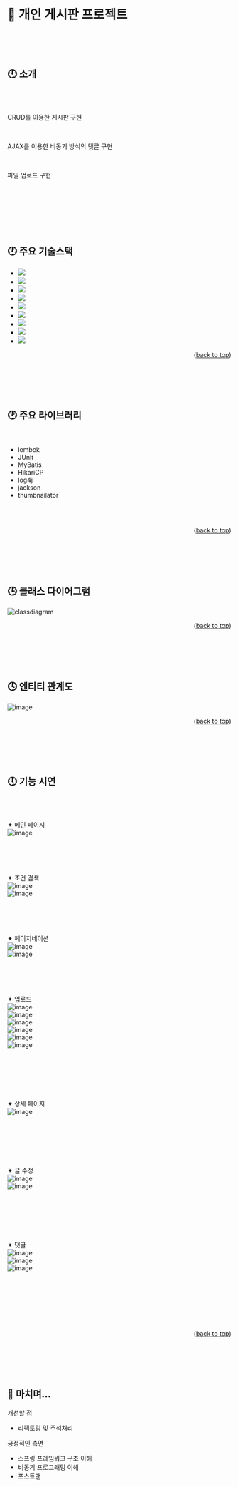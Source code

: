 🛫 개인 게시판 프로젝트
==
<br/>



<br/>
<br/>

<!-- ABOUT THE PROJECT -->
## :clock12: 소개
<br/>
<br/>



CRUD를 이용한 게시판 구현

<br/>

AJAX를 이용한 비동기 방식의 댓글 구현

<br/>

파일 업로드 구현

<br/>
<br/>
<br/>
<br/>







<br/>
<br/>

<!-- 기술스택 -->
## :clock1: 주요 기술스택





* <img src="https://img.shields.io/badge/Java-FF0000?style=for-the-badge&logo=Java&logoColor=white">
* <img src="https://img.shields.io/badge/javascript-F7DF1E?style=for-the-badge&logo=javascript&logoColor=white">
* <img src="https://img.shields.io/badge/jsp-FA6423?style=for-the-badge&logo=jsp&logoColor=white">
* <img src="https://img.shields.io/badge/spring-6DB33F?style=for-the-badge&logo=spring&logoColor=white">
* <img src="https://img.shields.io/badge/oracle-F80000?style=for-the-badge&logo=oracle&logoColor=white">
* <img src="https://img.shields.io/badge/openjdk-000000?style=for-the-badge&logo=openjdk&logoColor=white">
* <img src="https://img.shields.io/badge/apachetomcat-F8DC75?style=for-the-badge&logo=apachetomcat&logoColor=white">
* <img src="https://img.shields.io/badge/gitkraken-179287?style=for-the-badge&logo=gitkraken&logoColor=white">
* <img src="https://img.shields.io/badge/postman-FF6C37?style=for-the-badge&logo=postman&logoColor=white">


<p align="right">(<a href="#readme-top">back to top</a>)</p>

<br/>
<br/>
<br/>
<br/>



## :clock2: 주요 라이브러리
<br/>

* lombok
* JUnit
* MyBatis
* HikariCP
* log4j
* jackson 
* thumbnailator 

<br/>
<br/>




<p align="right">(<a href="#readme-top">back to top</a>)</p>

<br/>
<br/>
<br/>
<br/>


## :clock3: 클래스 다이어그램

![classdiagram](https://github.com/kty1210/NewSpringProject/assets/154123644/289a844b-cee0-4510-95e5-2d72ac3a6016)


<p align="right">(<a href="#readme-top">back to top</a>)</p>

<br/>
<br/>
<br/>
<br/>

## :clock4: 엔티티 관계도

![image](https://github.com/kty1210/NewSpringProject/assets/154123644/dcdfbc1f-8902-4397-9278-f980cf541ee3)

<p align="right">(<a href="#readme-top">back to top</a>)</p>

<br/>
<br/>
<br/>
<br/>

## :clock5: 기능 시연

<br/>

<br/> ✦ 메인 페이지 <br/>
![image](https://github.com/kty1210/NewSpringProject/assets/154123644/555bfe78-70db-450d-a337-b434e5f659d4)
<br/>
<br/>
<br/>
<br/>

<br/> ✦ 조건 검색 <br/>
![image](https://github.com/kty1210/NewSpringProject/assets/154123644/2de14546-d412-427e-9f15-5112734bc35e)<br/>
![image](https://github.com/kty1210/NewSpringProject/assets/154123644/5683834f-0944-4226-b3ca-b74099ec313d)
<br/>
<br/>
<br/>
<br/>

<br/> ✦ 페이지네이션 <br/>
![image](https://github.com/kty1210/NewSpringProject/assets/154123644/91ee41d3-8620-44c2-93d7-c0d49e86fa4b)<br/>
![image](https://github.com/kty1210/NewSpringProject/assets/154123644/e78f3a50-f6b8-4791-a8aa-958d29c4a05d)
<br/>
<br/>
<br/>
<br/>
 

<br/> ✦ 업로드 <br/>
![image](https://github.com/kty1210/NewSpringProject/assets/154123644/b2d2efc2-b565-4f68-98f0-50e5388ece11)<br/>
![image](https://github.com/kty1210/NewSpringProject/assets/154123644/94f10ed7-fa66-431e-b935-3c2c8597d142)<br/>
![image](https://github.com/kty1210/NewSpringProject/assets/154123644/6ed4f73c-83dd-4b4b-89d2-4893cc299a78)<br/>
![image](https://github.com/kty1210/NewSpringProject/assets/154123644/5543b6e6-1c26-48df-8a0c-856f0c493e57)<br/>
![image](https://github.com/kty1210/NewSpringProject/assets/154123644/fa806ff8-e4b7-43e3-9218-c22d4bc2a879)<br/>
![image](https://github.com/kty1210/NewSpringProject/assets/154123644/ed6f7094-8546-4b93-89f9-508ea3fee912)

<br/>
<br/>
<br/>
<br/>



<br/> ✦ 상세 페이지 <br/>
![image](https://github.com/kty1210/NewSpringProject/assets/154123644/6fe180e4-d119-44e9-8242-9076f41ced7b)


<br/>
<br/>
<br/>
<br/>

<br/> ✦ 글 수정 <br/>
![image](https://github.com/kty1210/NewSpringProject/assets/154123644/05687d30-c25d-4c63-a397-5cb3bb114bf9)<br/>
![image](https://github.com/kty1210/NewSpringProject/assets/154123644/095d3054-a855-4826-bd1c-217b8a5d4f12)

<br/>
<br/>
<br/>
<br/>


<br/> ✦ 댓글 <br/>
![image](https://github.com/kty1210/NewSpringProject/assets/154123644/3abce417-926d-4597-b42e-327f486fed76)<br/>
![image](https://github.com/kty1210/NewSpringProject/assets/154123644/d50de52e-c82d-40fb-8ac5-14cc5110ec47)<br/>
![image](https://github.com/kty1210/NewSpringProject/assets/154123644/f4b8b966-a1a5-41fd-ac24-38bb42752498)

<br/>
<br/>
<br/>
<br/>




<br/>
<br/>


<p align="right">(<a href="#readme-top">back to top</a>)</p>

<br/>
<br/>
<br/>
<br/>







## 🛬 마치며...

개선할 점

* 리팩토링 및 주석처리


긍정적인 측면

* 스프링 프레임워크 구조 이해
* 비동기 프로그래밍 이해
* 포스트맨
